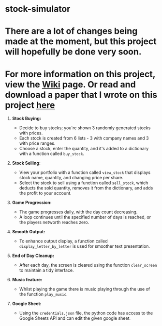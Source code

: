 # stock-simulator

# There are a lot of changes being made at the moment, but this project will hopefully be done very soon.
# For more information on this project, view the [Wiki](https://github.com/goblin101-co/stock-simulator/wiki) page. Or read and download a paper that I wrote on this project [here](https://docs.google.com/document/d/156pYzU0MG4SugnvuF-JbkB8ZXjtws-M2yzIRPaG0TK0/edit?usp=sharing)

1. **Stock Buying:**
   - Decide to buy stocks; you're shown 3 randomly generated stocks with prices.
   - Each stock is created from 6 lists - 3 with company names and 3 with price ranges.
   - Choose a stock, enter the quantity, and it's added to a dictionary with a function called `buy_stock`.

2. **Stock Selling:**
   - View your portfolio with a function called `view_stock` that displays stock name, quantity, and changing price per share.
   - Select the stock to sell using a function called `sell_stock`, which deducts the sold quantity, removes it from the dictionary, and adds the profit to your account.

3. **Game Progression:**
   - The game progresses daily, with the day count decreasing.
   - A loop continues until the specified number of days is reached, or the players networth reaches zero.

4. **Smooth Output:**
   - To enhance output display, a function called `display_letter_by_letter` is used for smoother text presentation.

5. **End of Day Cleanup:**
   - After each day, the screen is cleared using the function `clear_screen` to maintain a tidy interface.
6. **Music feature:**
   - Whilst playing the game there is music playing through the use of the function `play_music`.
7. **Google Sheet:**
   - Using the `credentials.json` file, the python code has access to the Google Sheets API and can edit the given google sheet.
